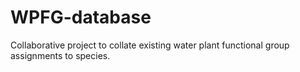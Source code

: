 # WPFG-database
Collaborative project to collate existing water plant functional group assignments to species.

